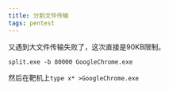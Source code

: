 ```yaml
---
title: 分割文件传输
tags: pentest
---
```


又遇到大文件传输失败了，这次直接是90KB限制。

`split.exe -b 80000 GoogleChrome.exe`

然后在靶机上`type x* >GoogleChrome.exe`
